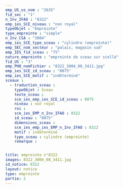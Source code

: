 ```yaml
---
emp_US_us_nom : "2635"
fid_sec : "1"
n_Inv_IFAO : "8322"
emp_ies_SCE_niveau : "non royal"
typeObjet : "Empreinte"
type_empreinte : "simple"
n_Inv_CSA : "3004"
emp_ies_SCE_type_sceau : "cylindre (empreinte)"
emp_SEC_nom_secteur : "palais, magasin sud"
emp_IES_fid_sceau : "75"
nature_empreinte : "empreinte de sceau sur scellé"
fid_US : "3"
emp_PHO_nomFichier : "8322_3004_08_3411.jpg"
emp_ies_SCE_id_sceau : "0075"
emp_ies_SCE_motif : "indéterminé"
sceaux :
  - traduction_sceau : 
    typeObjet : Sceau
    texte_sceau : 
    sce_ies_emp_ies_SCE_id_sceau : 0075
    niveau : non royal
    roi : 
    sce_ies_EMP_n_Inv_IFAO : 8322
    id_sceau : "0075"
    dimensions_sceau : 
    sce_ies_emp_ies_EMP_n_Inv_IFAO : 8322
    motif : indéterminé
    type_sceau : cylindre (empreinte)
    remarque : 


title: empreinte n°8322
images: 8322_3004_08_3411.jpg
id_notice: 8322
layout: notice
type: empreinte
partie: 2
---
```

